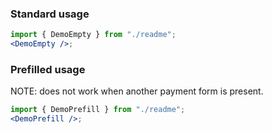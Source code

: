 ### Standard usage

```jsx harmony
import { DemoEmpty } from "./readme";
<DemoEmpty />;
```

### Prefilled usage

NOTE: does not work when another payment form is present.

```jsx harmony
import { DemoPrefill } from "./readme";
<DemoPrefill />;
```

